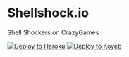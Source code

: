 # Shellshock.io
Shell Shockers on CrazyGames

<a target="_blank" href="https://heroku.com/deploy/?template=https://github.com/AnshOS/Shellshock.io"><img alt="Deploy to Heroku" src="https://binbashbanana.github.io/deploy-buttons/buttons/remade/heroku.svg"></a>
<a target="_blank" href="https://app.koyeb.com/deploy?type=git&repository=github.com/AnshOS/Shellshock.io"><img alt="Deploy to Koyeb" src="https://binbashbanana.github.io/deploy-buttons/buttons/remade/koyeb.svg"></a>
